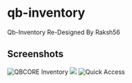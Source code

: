 # qb-inventory
 Qb-Inventory Re-Designed By Raksh56

## Screenshots
![QBCORE Inventory](https://media.discordapp.net/attachments/1036234053256486953/1095657983607836672/Screenshot_2023-04-04_033657.png?width=1177&height=662)
![](https://media.discordapp.net/attachments/1036234053256486953/1095657982643163146/Screenshot_2023-04-04_033527.png?width=1177&height=662)
![Quick Access](https://media.discordapp.net/attachments/1036234053256486953/1095657982999666698/Screenshot_2023-04-04_033551.png?width=1177&height=662)